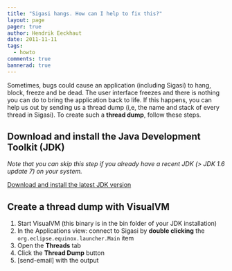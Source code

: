 ```yaml
---
title: "Sigasi hangs. How can I help to fix this?"
layout: page 
pager: true
author: Hendrik Eeckhaut
date: 2011-11-11
tags: 
  - howto
comments: true
bannerad: true
---
```



Sometimes, bugs could cause an application (including Sigasi) to hang, block, freeze and be dead. The user interface freezes and there is nothing you can do to bring the application back to life. If this happens, you can help us out by sending us a thread dump (i,e, the name and stack of every thread in Sigasi). To create such a **thread dump**, follow these steps.

## Download and install the Java Development Toolkit (JDK)

_Note that you can skip this step if you already have a recent JDK (> JDK 1.6 update 7) on your system._

[Download and install the latest JDK version](https://java.com/en/download/help/download_options.xml)

## Create a thread dump with VisualVM

1. Start VisualVM (this binary is in the bin folder of your JDK installation)
2. In the Applications view: connect to Sigasi by **double clicking** the `org.eclipse.equinox.launcher.Main` item
3. Open the **Threads** tab
4. Click the **Thread Dump** button
5. [send-email] with the output
